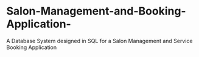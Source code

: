# Salon-Management-and-Booking-Application-
A Database System designed in SQL for a Salon Management and Service Booking Application
